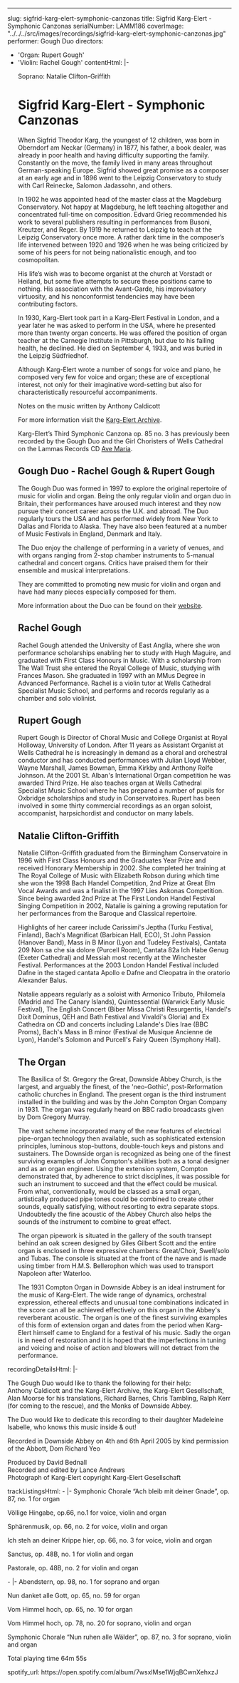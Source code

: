 ---
slug: sigfrid-karg-elert-symphonic-canzonas
title: Sigfrid Karg-Elert - Symphonic Canzonas
serialNumber: LAMM186
coverImage: "../../../src/images/recordings/sigfrid-karg-elert-symphonic-canzonas.jpg"
performer: Gough Duo
directors:
- 'Organ: Rupert Gough'
- 'Violin: Rachel Gough'
contentHtml: |-
  <p id="organist">Soprano: Natalie Clifton-Griffith</p>
  <h1>Sigfrid Karg-Elert - Symphonic Canzonas</h1>
  <p>When Sigfrid Theodor Karg, the youngest of 12 children, was born in Oberndorf am Neckar (Germany) in 1877, his father, a book dealer, was already in poor health and having difficulty supporting the family. Constantly on the move, the family lived in many areas throughout German-speaking Europe. Sigfrid showed great promise as a composer at an early age and in 1896 went to the Leipzig Conservatory to study with Carl Reinecke, Salomon Jadassohn, and others.</p>
  <p>In 1902 he was appointed head of the master class at the Magdeburg Conservatory. Not happy at Magdeburg, he left teaching altogether and concentrated full-time on composition. Edvard Grieg recommended his work to several publishers resulting in performances from Busoni, Kreutzer, and Reger. By 1919 he returned to Leipzig to teach at the Leipzig Conservatory once more. A rather dark time in the composer’s life intervened between 1920 and 1926 when he was being criticized by some of his peers for not being nationalistic enough, and too cosmopolitan.</p>
  <p>His life’s wish was to become organist at the church at Vorstadt or Heiland, but some five attempts to secure these positions came to nothing. His association with the Avant-Garde, his improvisatory virtuosity, and his nonconformist tendencies may have been contributing factors.</p>
  <p>In 1930, Karg-Elert took part in a Karg-Elert Festival in London, and a year later he was asked to perform in the USA, where he presented more than twenty organ concerts. He was offered the position of organ teacher at the Carnegie Institute in Pittsburgh, but due to his failing health, he declined. He died on September 4, 1933, and was buried in the Leipzig Südfriedhof.</p>
  <p>Although Karg-Elert wrote a number of songs for voice and piano, he composed very few for voice and organ; these are of exceptional interest, not only for their imaginative word-setting but also for characteristically resourceful accompaniments.</p>
  <p>Notes on the music written by Anthony Caldicott</p>
  <p>For more information visit the <a href="http://www..karg-elert-archive.org.uk/">Karg-Elert Archive</a>.</p>
  <p>Karg-Elert’s Third Symphonic Canzona op. 85 no. 3 has previously been recorded by the Gough Duo and the Girl Choristers of Wells Cathedral on the Lammas Records CD <a href="./avemaria.htm">Ave Maria</a>.</p>
  <h2>Gough Duo - Rachel Gough &amp; Rupert Gough</h2>
  <p>The Gough Duo was formed in 1997 to explore the original repertoire of music for violin and organ. Being the only regular violin and organ duo in Britain, their performances have aroused much interest and they now pursue their concert career across the U.K. and abroad. The Duo regularly tours the USA and has performed widely from New York to Dallas and Florida to Alaska. They have also been featured at a number of Music Festivals in England, Denmark and Italy.</p>
  <p>The Duo enjoy the challenge of performing in a variety of venues, and with organs ranging from 2-stop chamber instruments to 5-manual cathedral and concert organs. Critics have praised them for their ensemble and musical interpretations.</p>
  <p>They are committed to promoting new music for violin and organ and have had many pieces especially composed for them.</p>
  <p>More information about the Duo can be found on their <a href="http://www.goughduo.co.uk/">website</a>.</p>
  <h2>Rachel Gough</h2>
  <p class="staff">Rachel Gough attended the University of East Anglia, where she won performance scholarships enabling her to study with Hugh Maguire, and graduated with First Class Honours in Music. With a scholarship from The Wall Trust she entered the Royal College of Music, studying with Frances Mason. She graduated in 1997 with an MMus Degree in Advanced Performance. Rachel is a violin tutor at Wells Cathedral Specialist Music School, and performs and records regularly as a chamber and solo violinist.</p>
  <h2>Rupert Gough</h2>
  <p class="staff">Rupert Gough is Director of Choral Music and College Organist at Royal Holloway, University of London. After 11 years as Assistant Organist at Wells Cathedral he is increasingly in demand as a choral and orchestral conductor and has conducted performances with Julian Lloyd Webber, Wayne Marshall, James Bowman, Emma Kirkby and Anthony Rolfe Johnson. At the 2001 St. Alban's International Organ competition he was awarded Third Prize. He also teaches organ at Wells Cathedral Specialist Music School where he has prepared a number of pupils for Oxbridge scholarships and study in Conservatoires. Rupert has been involved in some thirty commercial recordings as an organ soloist, accompanist, harpsichordist and conductor on many labels.</p>
  <h2>Natalie Clifton-Griffith</h2>
  <p class="staff">Natalie Clifton-Griffith graduated from the Birmingham Conservatoire in 1996 with First Class Honours and the Graduates Year Prize and received Honorary Membership in 2002. She completed her training at The Royal College of Music with Elizabeth Robson during which time she won the 1998 Bach Handel Competition, 2nd Prize at Great Elm Vocal Awards and was a finalist in the 1997 Lies Askonas Competition. Since being awarded 2nd Prize at The First London Handel Festival Singing Competition in 2002, Natalie is gaining a growing reputation for her performances from the Baroque and Classical repertoire.</p>
  <p class="staff">Highlights of her career include Carissimi's Jeptha (Turku Festival, Finland), Bach's Magnificat (Barbican Hall, ECO), St John Passion (Hanover Band), Mass in B Minor (Lyon and Tudeley Festivals), Cantata 209 Non sa che sia dolore (Purcell Room), Cantata 82a Ich Habe Genug (Exeter Cathedral) and Messiah most recently at the Winchester Festival. Performances at the 2003 London Handel Festival included Dafne in the staged cantata Apollo e Dafne and Cleopatra in the oratorio Alexander Balus.</p>
  <p class="staff">Natalie appears regularly as a soloist with Armonico Tributo, Philomela (Madrid and The Canary Islands), Quintessential (Warwick Early Music Festival), The English Concert (Biber Missa Christi Resurgentis, Handel's Dixit Dominus, QEH and Bath Festival and Vivaldi's Gloria) and Ex Cathedra on CD and concerts including Lalande's Dies Irae (BBC Proms), Bach's Mass in B minor (Festival de Musique Ancienne de Lyon), Handel's Solomon and Purcell's Fairy Queen (Symphony Hall).</p>
  <h2>The Organ</h2>
  <p class="staff">The Basilica of St. Gregory the Great, Downside Abbey Church, is the largest, and arguably the finest, of the 'neo-Gothic', post-Reformation catholic churches in England. The present organ is the third instrument installed in the building and was by the John Compton Organ Company in 1931. The organ was regularly heard on BBC radio broadcasts given by Dom Gregory Murray.</p>
  <p class="staff">The vast scheme incorporated many of the new features of electrical pipe-organ technology then available, such as sophisticated extension principles, luminous stop-buttons, double-touch keys and pistons and sustainers. The Downside organ is recognized as being one of the finest surviving examples of John Compton's abilities both as a tonal designer and as an organ engineer. Using the extension system, Compton demonstrated that, by adherence to strict disciplines, it was possible for such an instrument to succeed and that the effect could be musical. From what, conventionally, would be classed as a small organ, artistically produced pipe tones could be combined to create other sounds, equally satisfying, without resorting to extra separate stops. Undoubtedly the fine acoustic of the Abbey Church also helps the sounds of the instrument to combine to great effect.</p>
  <p class="staff">The organ pipework is situated in the gallery of the south transept behind an oak screen designed by Giles Gilbert Scott and the entire organ is enclosed in three expressive chambers: Great/Choir, Swell/solo and Tubas. The console is situated at the front of the nave and is made using timber from H.M.S. Bellerophon which was used to transport Napoleon after Waterloo.</p>
  <p class="staff">The 1931 Compton Organ in Downside Abbey is an ideal instrument for the music of Karg-Elert. The wide range of dynamics, orchestral expression, ethereal effects and unusual tone combinations indicated in the score can all be achieved effectively on this organ in the Abbey's reverberant acoustic. The organ is one of the finest surviving examples of this form of extension organ and dates from the period when Karg-Elert himself came to England for a festival of his music. Sadly the organ is in need of restoration and it is hoped that the imperfections in tuning and voicing and noise of action and blowers will not detract from the performance.</p>
recordingDetailsHtml: |-
  <div id="details">The Gough Duo would like to thank the following for their help:<br>
    Anthony Caldicott and the Karg-Elert Archive, the Karg-Elert Gesellschaft, Alan Moorse for his translations, Richard Barnes, Chris Tambling, Ralph Kerr (for coming to the rescue), and the Monks of Downside Abbey.
    <p>The Duo would like to dedicate this recording to their daughter Madeleine Isabelle, who knows this music inside &amp; out!</p>
    <p>Recorded in Downside Abbey on 4th and 6th April 2005 by kind permission of the Abbott, Dom Richard Yeo</p>
    <p>Produced by David Bednall<br>
      Recorded and edited by Lance Andrews<br>
      Photograph of Karg-Elert copyright Karg-Elert Gesellschaft</p>
  </div>
trackListingsHtml:
- |-
  <span class="composer">Symphonic Chorale “Ach bleib mit deiner Gnade”, op. 87, no. 1</span> for organ
  <p><span class="composer">Völlige Hingabe, op.66, no.1</span> for voice, violin and organ </p>
  <p><span class="composer">Sphärenmusik, op. 66, no. 2</span> for voice, violin and organ</p>
  <p><span class="composer">Ich steh an deiner Krippe hier, op. 66, no. 3</span> for voice, violin and organ</p>
  <p><span class="composer">Sanctus, op. 48B, no. 1</span> for violin and organ</p>
  <p><span class="composer">Pastorale, op. 48B, no. 2</span> for violin and organ</p>
- |-
  <span class="composer">Abendstern, op. 98, no. 1</span> for soprano and organ
  <p><span class="composer">Nun danket alle Gott, op. 65, no. 59</span> for organ</p>
  <p><span class="composer">Vom Himmel hoch, op. 65, no. 10 </span>for organ</p>
  <p><span class="composer">Vom Himmel hoch, op. 78, no. 20</span> for soprano, violin and organ</p>
  <p><span class="composer">Symphonic Chorale “Nun ruhen alle Wälder”, op. 87, no. 3 </span>for soprano, violin and organ</p>
  <p><span id="playingtime">Total playing time 64m 55s</span></p>
spotify_url: https://open.spotify.com/album/7wsxlMse1WjqBCwnXehxzJ
